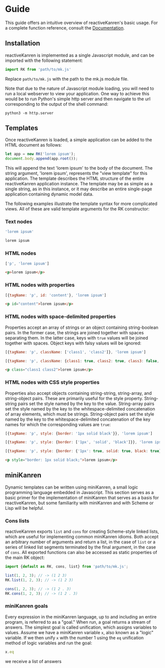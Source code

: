 # Guide

This guide offers an intuitive overview of reactiveKanren's basic usage. For a complete function reference, consult the [Documentation](DOCUMENTATION.md).

## Installation

reactiveKanren is implemented as a single Javascript module, and can be imported with the following statement:

```javascript
import RK from 'path/to/mk.js'
```

Replace ```path/to/mk.js``` with the path to the mk.js module file.

Note that due to the nature of Javascript module loading, you will need to run a local webserver to view your application. One way to achieve this would be to run Python's simple http server and then navigate to the url corresponding to the output of the shell command:

```shell
python3 -m http.server
```

## Templates
Once reactiveKanren is loaded, a simple application can be added to the HTML document as follows:

```javascript
let app = new RK('lorem ipsum');
document.body.append(app.root());
```

This will append the text 'lorem ipsum' to the body of the document. The string argument, 'lorem ipsum', represents the "view template" for this application. The template describes the HTML structure of the entire reactiveKanren application instance. The template may be as simple as a single string, as in this instance, or it may describe an entire single-page application containing dynamic model data.

The following examples illustrate the template syntax for more complicated views. All of these are valid template arguments for the RK constructor:

### Text nodes
```javascript
'lorem ipsum'
```

```html
lorem ipsum
```

### HTML nodes

```javascript
['p', 'lorem ipsum']
```

```html
<p>lorem ipsum</p>
```

### HTML nodes with properties

```javascript
[{tagName: 'p', id: 'content'}, 'lorem ipsum']
```

```html
<p id="content">lorem ipsum</p>
```

### HTML nodes with space-delimited properties

Properties accept an array of strings or an object containing string-boolean pairs. In the former case, the strings are joined together with spaces separating them. In the latter case, keys with ```true``` values will be joined together with spaces. Object keys with falsy values will be ignored:

```javascript
[{tagName: 'p', className: ['class1', 'class2']}, 'lorem ipsum']
```

```javascript
[{tagName: 'p', className: {class1: true, class2: true, class3: false, class4: null}}, 'lorem ipsum']
```

```html
<p class="class1 class2">lorem ipsum</p>
```

### HTML nodes with CSS style properties
Properties also accept objects containing string-string, string-array, and string-object pairs. These are primarily useful for the style property. String-string pairs set the style named by the key to the value. String-array pairs set the style named by the key to the whitespace-delimited concatenation of array elements, which must be strings. String-object pairs set the style named by the key to the whitespace-delimited concatenation of the key names for which the corresponding values are ```true```:

```javascript
[{tagName: 'p', style: {border: '1px solid black'}}, 'lorem ipsum']
```

```javascript
[{tagName: 'p', style: {border: ['1px', 'solid', 'black']}}, 'lorem ipsum']
```

```javascript
[{tagName: 'p', style: {border: {'1px': true, solid: true, black: true}}, 'lorem ipsum']
```

```html
<p style="border: 1px solid black;">lorem ipsum</p>
```

## miniKanren

Dynamic templates can be written using miniKanren, a small logic programming language embedded in Javascript. This section serves as a basic primer for the implementation of miniKanren that serves as a basis for reactiveKanren, but some familiarity with miniKanren and with Scheme or Lisp will be helpful.

### Cons lists
reactiveKanren exports ```list``` and ```cons``` for creating Scheme-style linked lists, which are useful for implementing common miniKanren idioms. Both accept an arbitrary number of arguments and return a list, in the case of ```list``` or a series of linked list segments terminated by the final argument, in the case of ```cons```. All exported functions can also be accessed as static properties of the main RK object:

```javascript
import {default as RK, cons, list} from 'path/to/mk.js';

list(1, 2, 3); // -> (1 2 3)
RK.list(1, 2, 3); // -> (1 2 3)

cons(1, 2, 3); // -> (1 2 . 3)
RK.cons(1, 2, 3); // -> (1 2 . 3)
```

### miniKanren goals
Every expression in the miniKanren language, up to and including an entire program, is referred to as a "goal." When run, a goal returns a stream of answers. The simplest goal is called unification, which assigns variables to values. Assume we have a miniKanren variable ```x```, also known as a "logic" variable. If we then unify ```x``` with the number 1 using the ```eq``` unification method of logic variables and run the goal:

```javascript
x.eq
```

we receive a list of answers